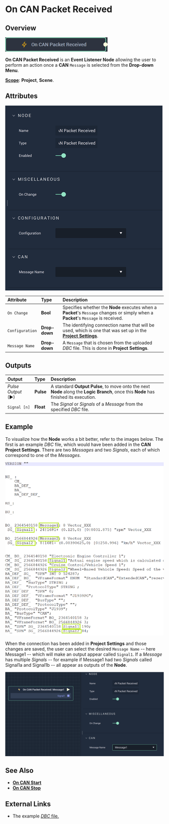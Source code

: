 # On CAN Packet Received

## Overview

![The On CAN Packet Received Node.](../../../../.gitbook/assets/oncanpacketreceivednode20241.png)

**On CAN Packet Received** is an **Event Listener Node** allowing the user to perform an action once a **CAN** `Message` is selected from the **Drop-down Menu**.

[**Scope**](../../overview.md#scopes): **Project**, **Scene**.

## Attributes

![The On CAN Packet Received Node Attributes.](../../../../.gitbook/assets/oncanpacketreceived-attriupdate.png)

| Attribute | Type | Description |
| :--- | :--- | :--- |
| `On Change` | **Bool** | Specifies whether the **Node** executes when a **Packet**'s `Message` changes or simply when a **Packet**'s `Message` is received. |
| `Configuration` | **Drop-down** | The identifying connection name that will be used, which is one that was set up in the [**Project Settings**](../../../../modules/project-settings/CAN.md). |
| `Message Name` | **Drop-down** | A `Message` that is chosen from the uploaded _DBC_ file. This is done in **Project Settings**. |


## Outputs

| Output | Type | Description |
| :--- | :--- | :--- |
| _Pulse Output_ \(►\) | **Pulse** | A standard **Output Pulse**, to move onto the next **Node** along the **Logic Branch**, once this **Node** has finished its execution. |
|`Signal [n]`|**Float**|The *Signal* or *Signals* of a *Message* from the specified *DBC* file.|


## Example

To visualize how the **Node** works a bit better, refer to the images below. The first is an example *DBC* file, which would have been added in the **CAN Project Settings**. There are two *Messages* and two *Signals*, each of which correspond to one of the *Messages*. 

![DBC File Example.](../../../../.gitbook/assets/dbcfilereal.png)

When the connection has been added in **Project Settings** and those changes are saved, the user can select the desired `Message Name` -- here Message1 -- which will make an output appear called `Signal1`. If a *Message* has multiple *Signals* -- for example if Message1 had two *Signals* called Signal1a and Signal1b -- all appear as outputs of the **Node**. 

![On CAN Packet Received Node with Connection.](../../../../.gitbook/assets/canpacketreceivedmessagesignal.png)

## See Also

* [**On CAN Start**](oncanstart.md)
* [**On CAN Stop**](oncanstop.md)

## External Links

* The example [*DBC* file.](https://www.csselectronics.com/pages/can-dbc-file-database-intro)

